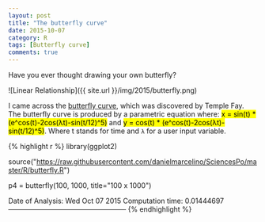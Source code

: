 ```yaml
---
layout: post
title: "The butterfly curve"
date: 2015-10-07
category: R
tags: [Butterfly curve]
comments: true
---
```


Have you ever thought drawing your own butterfly?

<!--more-->


![Linear Relationship]({{ site.url }}/img/2015/butterfly.png)



I came across the [butterfly curve](https://en.wikipedia.org/wiki/Butterfly_curve_%28transcendental%29), which was discovered by Temple Fay. The butterfly curve is produced by a parametric equation where:
<mark>x = sin(t) * (e^cos(t)-2cos(λt)-sin(t/12)^5)</mark> and
<mark>y = cos(t) * (e^cos(t)-2cos(λt)-sin(t/12)^5)</mark>.
Where t stands for time and `λ` for a user input variable.

{% highlight r %}
library(ggplot2)

source("https://raw.githubusercontent.com/danielmarcelino/SciencesPo/master/R/butterfly.R")

p4 = butterfly(100, 1000, title="100 x 1000")

Date of Analysis: Wed Oct 07 2015
Computation time: 0.01444697
—————————————————
{% endhighlight %}



